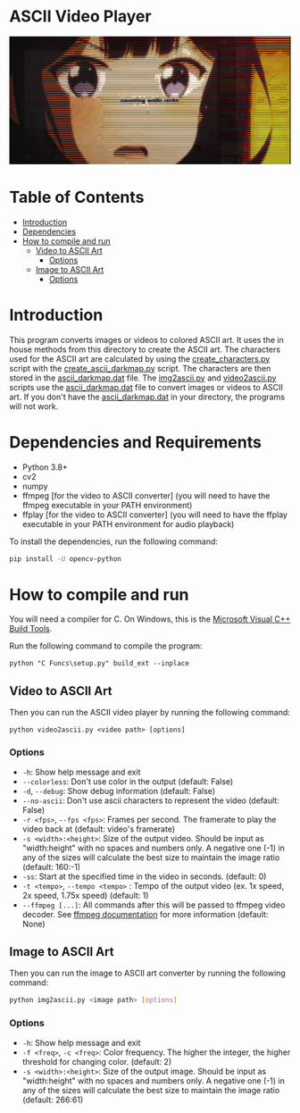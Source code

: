 # ASCII Video Player

![Sample Image](Images/image.png)

# Table of Contents
- [Introduction](#introduction)
- [Dependencies](#dependencies)
- [How to compile and run](#how-to-compile-and-run)
  - [Video to ASCII Art](#video-to-ascii-art)
    - [Options](#options)
  - [Image to ASCII Art](#image-to-ascii-art)
    - [Options](#options-1)


# Introduction
This program converts images or videos to colored ASCII art. It uses the in house methods from this directory to create the ASCII art. The characters used for the ASCII art are calculated by using the [create_characters.py](create_characters.py) script with the [create_ascii_darkmap.py](create_ascii_darkmap.py) script. The characters are then stored in the [ascii_darkmap.dat](ascii_darkmap.dat) file. The [img2ascii.py](img2ascii.py) and [video2ascii.py](video2ascii.py) scripts use the [ascii_darkmap.dat](ascii_darkmap.dat) file to convert images or videos to ASCII art. If you don't have the [ascii_darkmap.dat](ascii_darkmap.dat) in your directory, the programs will not work.

# Dependencies and Requirements
- Python 3.8+
- cv2
- numpy
- ffmpeg [for the video to ASCII converter] (you will need to have the ffmpeg executable in your PATH environment)
- ffplay [for the video to ASCII converter] (you will need to have the ffplay executable in your PATH environment for audio playback)

To install the dependencies, run the following command:
```bash
pip install -U opencv-python
```

# How to compile and run
You will need a compiler for C. On Windows, this is the [Microsoft Visual C++ Build Tools](https://visualstudio.microsoft.com/visual-cpp-build-tools/).

Run the following command to compile the program:
```
python "C Funcs\setup.py" build_ext --inplace
```

## Video to ASCII Art
Then you can run the ASCII video player by running the following command:
```shell
python video2ascii.py <video path> [options]
```

### Options
- `-h`: Show help message and exit
- `--colorless`: Don't use color in the output (default: False)
- `-d`, `--debug`: Show debug information (default: False)
- `--no-ascii`: Don't use ascii characters to represent the video (default: False)
- `-r <fps>`, `--fps <fps>`: Frames per second. The framerate to play the video back at (default: video's framerate)
- `-s <width>:<height>`: Size of the output video. Should be input as "width:height" with no spaces and numbers only. A negative one (-1) in any of the sizes will calculate the best size to maintain the image ratio (default: 160:-1)
- `-ss`: Start at the specified time in the video in seconds. (default: 0)
- `-t <tempo>`, `--tempo <tempo>` : Tempo of the output video (ex. 1x speed, 2x speed, 1.75x speed) (default: 1)
- `--ffmpeg [...]`: All commands after this will be passed to ffmpeg video decoder. See [ffmpeg documentation](https://ffmpeg.org/ffmpeg.html) for more information (default: None)

## Image to ASCII Art
Then you can run the image to ASCII art converter by running the following command:
```bash
python img2ascii.py <image path> [options]
```

### Options
- `-h`: Show help message and exit
- `-f <freq>`, `-c <freq>`: Color frequency. The higher the integer, the higher threshold for changing color. (default: 2)
- `-s <width>:<height>`: Size of the output image. Should be input as "width:height" with no spaces and numbers only. A negative one (-1) in any of the sizes will calculate the best size to maintain the image ratio (default: 266:61)